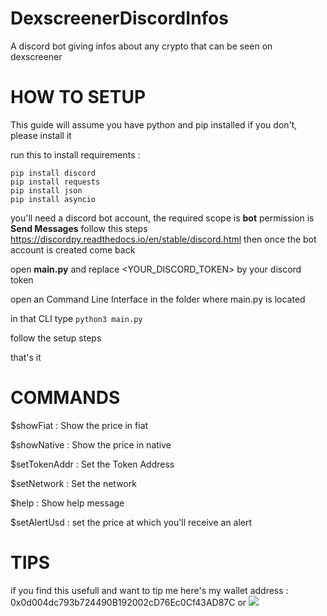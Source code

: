 # DexscreenerDiscordInfos
A discord bot giving infos about any crypto that can be seen on dexscreener


# HOW TO SETUP 

This guide will assume you have python and pip installed if you don't, please install it

run this to install requirements :
```
pip install discord
pip install requests
pip install json
pip install asyncio
```

you'll need a discord bot account, the required scope is **bot** permission is **Send Messages**
follow this steps https://discordpy.readthedocs.io/en/stable/discord.html then once the bot account is created come back

open **main.py** and replace <YOUR_DISCORD_TOKEN> by your discord token

open an Command Line Interface in the folder where main.py is located

in that CLI type `python3 main.py`

follow the setup steps

that's it

# COMMANDS
$showFiat : Show the price in fiat

$showNative : Show the price in native

$setTokenAddr : Set the Token Address

$setNetwork : Set the network

$help : Show help message 

$setAlertUsd : set the price at which you'll receive an alert

# TIPS
if you find this usefull and want to tip me here's my wallet address : 0x0d004dc793b724490B192002cD76Ec0Cf43AD87C
or 
<a href="https://www.buymeacoffee.com/octopusman388"><img src="https://img.buymeacoffee.com/button-api/?text=Buy me a coffee&emoji=&slug=octopusman388&button_colour=FFDD00&font_colour=000000&font_family=Cookie&outline_colour=000000&coffee_colour=ffffff" /></a>
